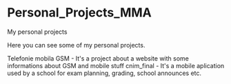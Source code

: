 # Personal_Projects_MMA
My personal projects

Here you can see some of my personal projects.

Telefonie mobila GSM - It's a project about a website with some informations about GSM and mobile stuff
cnim_final - It's a mobile aplication used by a school for exam planning, grading, school announces etc.
